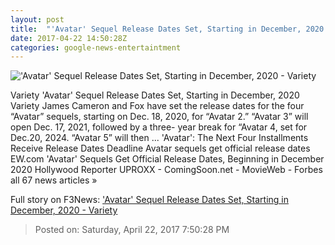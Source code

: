 ```yaml
---
layout: post
title:  "'Avatar' Sequel Release Dates Set, Starting in December, 2020 - Variety"
date: 2017-04-22 14:50:28Z
categories: google-news-entertaintment
---
```


!['Avatar' Sequel Release Dates Set, Starting in December, 2020 - Variety](https://pmcvariety.files.wordpress.com/2017/04/avatar.jpg?w=1000&h=557&crop=1)

Variety 'Avatar' Sequel Release Dates Set, Starting in December, 2020 Variety James Cameron and Fox have set the release dates for the four “Avatar” sequels, starting on Dec. 18, 2020, for “Avatar 2.” “Avatar 3” will open Dec. 17, 2021, followed by a three- year break for “Avatar 4, set for Dec.20, 2024. “Avatar 5” will then ... 'Avatar': The Next Four Installments Receive Release Dates Deadline Avatar sequels get official release dates EW.com 'Avatar' Sequels Get Official Release Dates, Beginning in December 2020 Hollywood Reporter UPROXX - ComingSoon.net - MovieWeb - Forbes all 67 news articles »


Full story on F3News: ['Avatar' Sequel Release Dates Set, Starting in December, 2020 - Variety](http://www.f3nws.com/n/NkXNY)

> Posted on: Saturday, April 22, 2017 7:50:28 PM
